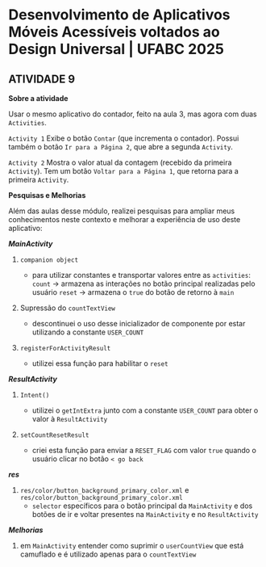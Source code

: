 # Desenvolvimento de Aplicativos Móveis Acessíveis voltados ao Design Universal | UFABC 2025
## ATIVIDADE 9

<b>Sobre a atividade</b> 

Usar o mesmo aplicativo do contador, feito na aula 3,  mas agora com duas ```Activities```.

```Activity 1```
Exibe o botão ```Contar``` (que incrementa o contador).
Possui também o botão ```Ir para a Página 2```, que abre a segunda ```Activity```.

```Activity 2```
Mostra o valor atual da contagem (recebido da primeira ```Activity```).
Tem um botão ```Voltar para a Página 1```, que retorna para a primeira ```Activity```.

<b>Pesquisas e Melhorias</b>

Além das aulas desse módulo, realizei pesquisas para ampliar meus conhecimentos neste contexto e 
melhorar a experiência de uso deste aplicativo: 

<i><b>MainActivity</b></i>
1. ```companion object```
   * para utilizar constantes e transportar valores entre as ```activities```:  
   ```count``` -> armazena as interações no botão principal realizadas pelo usuário 
   ```reset``` -> armazena o ```true``` do botão de retorno à ```main```

2. Supressão do ```countTextView```
   * descontinuei o uso desse inicializador de componente por estar utilizando a constante 
   ```USER_COUNT```

3. ```registerForActivityResult```
   * utilizei essa função para habilitar o ```reset```

<i><b>ResultActivity</b></i>
1. ```Intent()```
   * utilizei o ```getIntExtra``` junto com a constante ```USER_COUNT``` para obter o valor à 
   ```ResultActivity```

2. ```setCountResetResult```
   * criei esta função para enviar a ```RESET_FLAG``` com valor ```true``` quando o usuário clicar 
   no botão ```< go back```
   
<i><b>res</b></i>
1. ```res/color/button_background_primary_color.xml``` e ```res/color/button_background_primary_color.xml```
   * ```selector``` específicos para o botão principal da ```MainActivity``` e dos botões de ir e 
   voltar presentes na ```MainActivity``` e no ```ResultActivity```

<i><b>Melhorias</b></i>
1. em ```MainActivity``` entender como suprimir o ```userCountView``` que está camuflado e é utilizado
apenas para o ```countTextView```